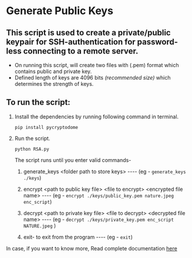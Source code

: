 # Generate Public Keys
## This script is used to create a private/public keypair for SSH-authentication for password-less connecting to a remote server.

+ On running this script, will create two files with (.pem) format which contains public and private key.
+ Defined length of keys are 4096 bits *(recommended size)* which determines the strength of keys.

## To run the script:
1. Install the dependencies by running following command in terminal.

   `pip install pycryptodome`

2. Run the script.

    `python RSA.py`

    The script runs until you enter valid commands- 
    1) generate_keys \<folder path to store keys\> ---- \(eg - `generate_keys ./keys`\)

    2) encrypt \<path to public key file\> \<file to encrypt\> \<encrypted file name\> ---- \(eg - `encrypt ./keys/public_key.pem nature.jpeg enc_script`\)

    3) decrypt \<path to private key file\> \<file to decrypt\> \<decrypted file name\> ---- \(eg - `decrypt ./keys/private_key.pem enc_script NATURE.jpeg` \)

    4) exit- to exit from the program  ---- \(eg - `exit`\)
    
In case, if you want to know more, Read complete documentation [here](https://pycryptodome.readthedocs.io/en/latest/src/public_key/rsa.html)
    
